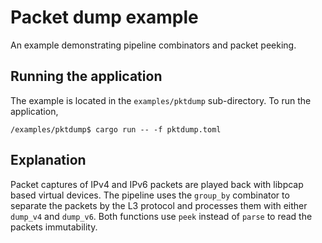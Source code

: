 # Packet dump example

An example demonstrating pipeline combinators and packet peeking.

## Running the application

The example is located in the `examples/pktdump` sub-directory. To run the application,

```
/examples/pktdump$ cargo run -- -f pktdump.toml
```

## Explanation

Packet captures of IPv4 and IPv6 packets are played back with libpcap based virtual devices. The pipeline uses the `group_by` combinator to separate the packets by the L3 protocol and processes them with either `dump_v4` and `dump_v6`. Both functions use `peek` instead of `parse` to read the packets immutability.
